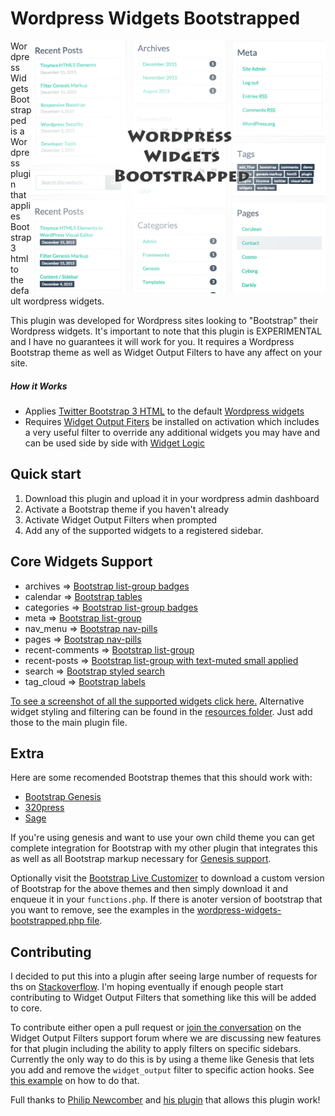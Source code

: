 # Wordpress Widgets Bootstrapped


<img align="right" width="470" src="https://github.com/Wordpress-Development/wordpress-widgets-bootstrapped/blob/master/assets/screenshot.jpg">


Wordpress Widgets Bootstrapped is a Wordpress plugin that applies Bootstrap 3 html to the default wordpress widgets. 

This plugin was developed for Wordpress sites looking to "Bootstrap" their Wordpress widgets. It's important to note that this plugin is EXPERIMENTAL and I have no guarantees it will work for you. It requires a Wordpress Bootstrap theme as well as Widget Output Filters to have any affect on your site.


##### How it Works

* Applies [Twitter Bootstrap 3 HTML](http://getbootstrap.com) to the default [Wordpress widgets](https://codex.wordpress.org/WordPress_Widgets)
* Requires [Widget Output Fiters](https://wordpress.org/plugins/widget-output-filters/) be installed on activation which includes a very useful filter to override any additional widgets you may have and can be used side by side with [Widget Logic](https://wordpress.org/plugins/widget-logic/)

## Quick start

1. Download this plugin and upload it in your wordpress admin dashboard
2. Activate a Bootstrap theme if you haven't already
3. Activate Widget Output Filters when prompted
4. Add any of the supported widgets to a registered sidebar.


## Core Widgets Support

* archives => [Bootstrap list-group badges](http://getbootstrap.com/components/#list-group-badges)
* calendar => [Bootstrap tables](http://getbootstrap.com/css/#tables)
* categories => [Bootstrap list-group badges](http://getbootstrap.com/components/#list-group-badges)
* meta => [Bootstrap list-group](http://getbootstrap.com/components/#list-group)
* nav_menu => [Bootstrap nav-pills](http://getbootstrap.com/components/#nav-pills)
* pages => [Bootstrap nav-pills](http://getbootstrap.com/components/#nav-pills)
* recent-comments => [Bootstrap list-group](http://getbootstrap.com/components/#list-group)
* recent-posts => [Bootstrap list-group with text-muted small applied](http://getbootstrap.com/components/#list-group)
* search => [Bootstrap styled search](http://codepen.io/bootstrapped/details/YyZOJe/)
* tag_cloud => [Bootstrap labels](http://getbootstrap.com/components/#labels)

[To see a screenshot of all the supported widgets click here.](https://github.com/Wordpress-Development/wordpress-widgets-bootstrapped/blob/master/assets/screenshot-widgets.jpg
) Alternative widget styling and filtering can be found in the [resources folder](https://github.com/Wordpress-Development/wordpress-widgets-bootstrapped/tree/master/resources). Just add those to the main plugin file.


## Extra

Here are some recomended Bootstrap themes that this should work with:
* [Bootstrap Genesis](https://github.com/salcode/bootstrap-genesis)
* [320press](https://github.com/320press/wordpress-bootstrap)
* [Sage](https://github.com/roots/sage)


If you're using genesis and want to use your own child theme you can get complete integration for Bootstrap with my other plugin that integrates this as well as all Bootstrap markup necessary for [Genesis support](https://github.com/Wordpress-Development/genesis-bootstrap).


Optionally visit the [Bootstrap Live Customizer](http://bootstrap-live-customizer.com/) to download a custom version of Bootstrap for the above themes and then simply download it and enqueue it in your `functions.php`. If there is anoter version of bootstrap that you want to remove, see the examples in the [wordpress-widgets-bootstrapped.php file](https://github.com/Wordpress-Development/wordpress-widgets-bootstrapped/blob/master/wordpress-widgets-bootstrapped.php#L130).


## Contributing

I decided to put this into a plugin after seeing large number of requests for ths on [Stackoverflow](http://wordpress.stackexchange.com/a/211634/43806). I'm hoping eventually if enough people start contributing to Widget Output Filters that something like this will be added to core.

To contribute either open a pull request or [join the conversation](https://wordpress.org/support/topic/add-option-for-sidebar-paramater?replies=2) on the Widget Output Filters support forum where we are discussing new features for that plugin including the ability to apply filters on specific sidebars. Currently the only way to do this is by using a theme like Genesis that lets you add and remove the `widget_output` filter to specific action hooks. See [this example](https://github.com/Wordpress-Development/genesis-bootstrap/blob/master/lib/bootstrap-widgets.php#L416) on how to do that. 

Full thanks to [Philip Newcomber](https://philipnewcomer.net/2014/06/filter-output-wordpress-widget/) and [his plugin](https://wordpress.org/plugins/widget-output-filters/) that allows this plugin work!

